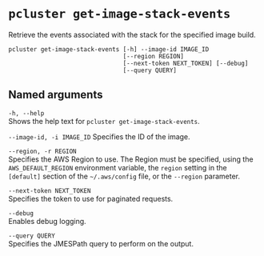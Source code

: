# `pcluster get-image-stack-events`<a name="pcluster.get-image-stack-events-v3"></a>

Retrieve the events associated with the stack for the specified image build\.

```
pcluster get-image-stack-events [-h] --image-id IMAGE_ID
                                [--region REGION]
                                [--next-token NEXT_TOKEN] [--debug]
                                [--query QUERY]
```

## Named arguments<a name="pcluster-v3.get-image-stack-events.namedargs"></a>

`-h, --help`  
Shows the help text for `pcluster get-image-stack-events`\.

`--image-id, -i IMAGE_ID`
Specifies the ID of the image\.

`--region, -r REGION`  
Specifies the AWS Region to use\. The Region must be specified, using the `AWS_DEFAULT_REGION` environment variable, the `region` setting in the `[default]` section of the `~/.aws/config` file, or the `--region` parameter\.

`--next-token NEXT_TOKEN`  
Specifies the token to use for paginated requests\.

`--debug`  
Enables debug logging\.

`--query QUERY`  
Specifies the JMESPath query to perform on the output\.
